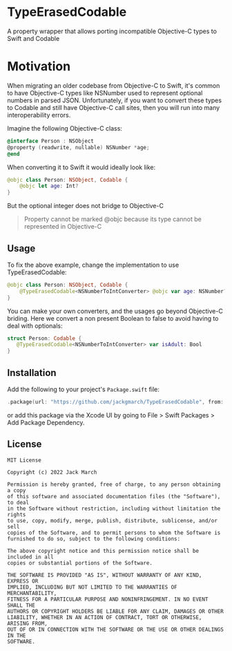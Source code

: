 # TypeErasedCodable

A property wrapper that allows porting incompatible Objective-C types to Swift and Codable

# Motivation

When migrating an older codebase from Objective-C to Swift, it's common to have Objective-C types like NSNumber used to represent optional numbers in parsed JSON. Unfortunately, if you want to convert these types to Codable and still have Objective-C call sites, then you will run into many interoperability errors.

Imagine the following Objective-C class:

```objective-c
@interface Person : NSObject
@property (readwrite, nullable) NSNumber *age;
@end
```

When converting it to Swift it would ideally look like:

```swift
@objc class Person: NSObject, Codable {
    @objc let age: Int?
}
```

But the optional integer does not bridge to Objective-C

> Property cannot be marked @objc because its type cannot be represented in Objective-C

## Usage

To fix the above example, change the implementation to use TypeErasedCodable:

```swift
@objc class Person: NSObject, Codable {
    @TypeErasedCodable<NSNumberToIntConverter> @objc var age: NSNumber?
}
```

You can make your own converters, and the usages go beyond Objective-C briding. Here we convert a non present Boolean to false to avoid having to deal with optionals:

 ```swift
struct Person: Codable {
    @TypeErasedCodable<NSNumberToIntConverter> var isAdult: Bool
}
```

## Installation

Add the following to your project's `Package.swift` file:

```swift
.package(url: "https://github.com/jackgmarch/TypeErasedCodable", from: "0.0.1")
```

or add this package via the Xcode UI by going to File > Swift Packages > Add Package Dependency.

## License

```
MIT License

Copyright (c) 2022 Jack March

Permission is hereby granted, free of charge, to any person obtaining a copy
of this software and associated documentation files (the "Software"), to deal
in the Software without restriction, including without limitation the rights
to use, copy, modify, merge, publish, distribute, sublicense, and/or sell
copies of the Software, and to permit persons to whom the Software is
furnished to do so, subject to the following conditions:

The above copyright notice and this permission notice shall be included in all
copies or substantial portions of the Software.

THE SOFTWARE IS PROVIDED "AS IS", WITHOUT WARRANTY OF ANY KIND, EXPRESS OR
IMPLIED, INCLUDING BUT NOT LIMITED TO THE WARRANTIES OF MERCHANTABILITY,
FITNESS FOR A PARTICULAR PURPOSE AND NONINFRINGEMENT. IN NO EVENT SHALL THE
AUTHORS OR COPYRIGHT HOLDERS BE LIABLE FOR ANY CLAIM, DAMAGES OR OTHER
LIABILITY, WHETHER IN AN ACTION OF CONTRACT, TORT OR OTHERWISE, ARISING FROM,
OUT OF OR IN CONNECTION WITH THE SOFTWARE OR THE USE OR OTHER DEALINGS IN THE
SOFTWARE.
```
